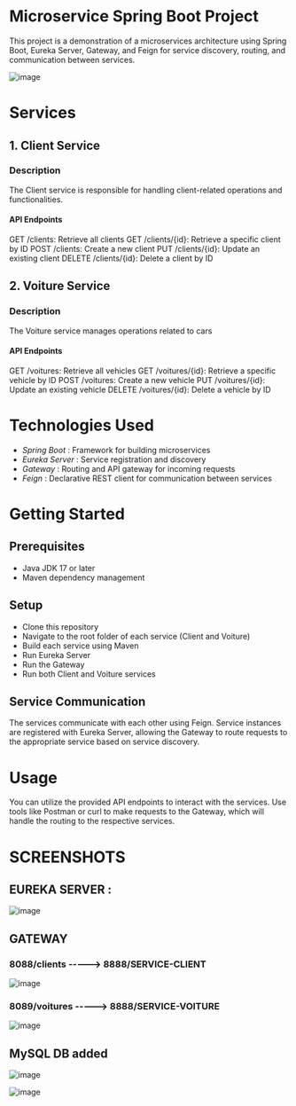 # Microservice Spring Boot Project

This project is a demonstration of a microservices architecture using Spring Boot, Eureka Server, Gateway, and Feign for service discovery, routing, and communication between services.

![image](https://github.com/HansLanda14ib/microservices-spring-v1/assets/100965812/b19454bd-0c41-4775-ba72-4e9e6ef0f9f0)

# Services
## 1. Client Service
### Description
The Client service is responsible for handling client-related operations and functionalities.

#### API Endpoints
GET /clients: Retrieve all clients
GET /clients/{id}: Retrieve a specific client by ID
POST /clients: Create a new client
PUT /clients/{id}: Update an existing client
DELETE /clients/{id}: Delete a client by ID

## 2. Voiture Service
### Description
The Voiture service manages operations related to cars

#### API Endpoints
GET /voitures: Retrieve all vehicles
GET /voitures/{id}: Retrieve a specific vehicle by ID
POST /voitures: Create a new vehicle
PUT /voitures/{id}: Update an existing vehicle
DELETE /voitures/{id}: Delete a vehicle by ID


# Technologies Used
* *Spring Boot* : Framework for building microservices
* *Eureka Server* : Service registration and discovery
* *Gateway* : Routing and API gateway for incoming requests
* *Feign* : Declarative REST client for communication between services


# Getting Started
## Prerequisites
* Java JDK 17 or later
* Maven dependency management
## Setup
* Clone this repository
* Navigate to the root folder of each service (Client and Voiture)
* Build each service using Maven
* Run Eureka Server
* Run the Gateway
* Run both Client and Voiture services
## Service Communication
The services communicate with each other using Feign. Service instances are registered with Eureka Server, allowing the Gateway to route requests to the appropriate service based on service discovery.

# Usage
You can utilize the provided API endpoints to interact with the services. Use tools like Postman or curl to make requests to the Gateway, which will handle the routing to the respective services.



# SCREENSHOTS
## EUREKA SERVER : 

![image](https://github.com/HansLanda14ib/microservices-spring-v1/assets/100965812/af2b12dc-f29c-4e42-a730-9b92be251333)

## GATEWAY 

### 8088/clients -----> 8888/SERVICE-CLIENT

![image](https://github.com/HansLanda14ib/microservices-spring-v1/assets/100965812/1e828c6c-0e94-49a1-a4bb-9c0ade4e13a3)

### 8089/voitures -----> 8888/SERVICE-VOITURE

![image](https://github.com/HansLanda14ib/microservices-spring-v1/assets/100965812/71f3d138-7f7e-4ff6-8dac-39fc64a3e569)

## MySQL DB added 

![image](https://github.com/HansLanda14ib/microservices-spring-v1/assets/100965812/1171242d-e8fb-4405-9ed3-4e54c94e1f3a)

![image](https://github.com/HansLanda14ib/microservices-spring-v1/assets/100965812/011be3fc-a1ee-44cf-828e-5fd810f7b049)





